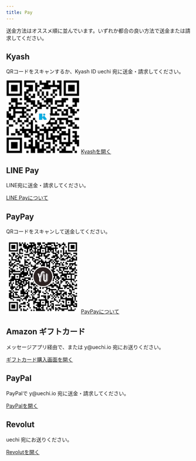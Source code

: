 ```yaml
---
title: Pay
---
```


<div id="pay">
  <section>
    <p>
      送金方法はオススメ順に並んでいます。いずれか都合の良い方法で送金または請求してください。
    </p>
  </section>
  <section>
    <h1>Kyash</h1>
    <p>
      QRコードをスキャンするか、Kyash ID
      <span class="monospace">uechi</span> 宛に送金・請求してください。
    </p>
    <img src="/images/payment/kyash.png" width="200" height="200" />
    <a class="button" href="kyash://qr/u/7175222723044580164">Kyashを開く</a>
    <br />
  </section>
  <section>
    <h1>LINE Pay</h1>
    <p>LINE宛に送金・請求してください。</p>
    <a class="button" href="https://line.me/ja/pay">LINE Payについて</a>
  </section>
  <section>
    <h1>PayPay</h1>
    <p>QRコードをスキャンして送金してください。</p>
    <img src="/images/payment/paypay.png" width="200" height="200" />
    <a class="button" href="https://paypay.ne.jp/">PayPayについて</a>
    <br />
  </section>
  <section>
    <h1>Amazon ギフトカード</h1>
    <p>
      メッセージアプリ経由で、または
      <span class="monospace">y@uechi.io</span> 宛にお送りください。
    </p>
    <a class="button" href="https://www.amazon.co.jp/gp/product/B004N3APGO/">ギフトカード購入画面を開く</a>
  </section>
  <section>
    <h1>PayPal</h1>
    <p>
      PayPalで
      <span class="monospace">y@uechi.io</span> 宛に送金・請求してください。
    </p>
    <a class="button" href="https://paypal.me/uetchy">PayPalを開く</a>
    <br />
  </section>
  <section>
    <h1>Revolut</h1>
    <p><span class="monospace">uechi</span> 宛にお送りください。</p>
    <a class="button" href="https://pay.revolut.com/profile/uechi"
      >Revolutを開く</a>
  </section>
</div>
